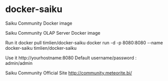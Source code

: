 # docker-saiku
Saiku Community Docker image

Saiku Community OLAP Server Docker image

Run it
docker pull timlien/docker-saiku
docker run -d -p 8080:8080 --name docker-saiku timlien/docker-saiku

Use it
http://yourhostname:8080
Default username/password : admin/admin

Saiku Community Official Site
http://community.meteorite.bi/
